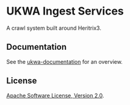 UKWA Ingest Services
====================

A crawl system built around Heritrix3.

Documentation
-------------

See the [ukwa-documentation](https://github.com/ukwa/ukwa-documentation#ukwa-documentation) for an overview.

License
-------

[Apache Software License, Version 2.0](http://www.apache.org/licenses/LICENSE-2.0.txt).
